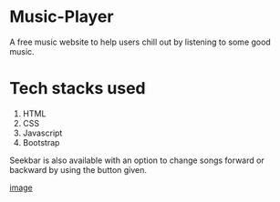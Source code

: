 # Music-Player
A free music website to help users chill out by listening to some good music.
# Tech stacks used
1. HTML
2. CSS
3. Javascript
4. Bootstrap

Seekbar is also available with an option to change songs forward or backward by using the button given.

[image](https://github.com/01darshanpatni/Music-Player/blob/master/image.jpg?raw=true)
